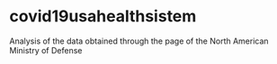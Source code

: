 # covid19usahealthsistem
Analysis of the data obtained through the page of the North American Ministry of Defense
